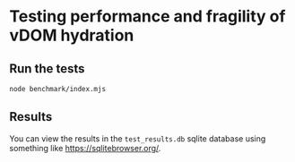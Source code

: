 # Testing performance and fragility of vDOM hydration

## Run the tests

```sh
node benchmark/index.mjs
```

## Results

You can view the results in the `test_results.db` sqlite database using
something like <https://sqlitebrowser.org/>.
